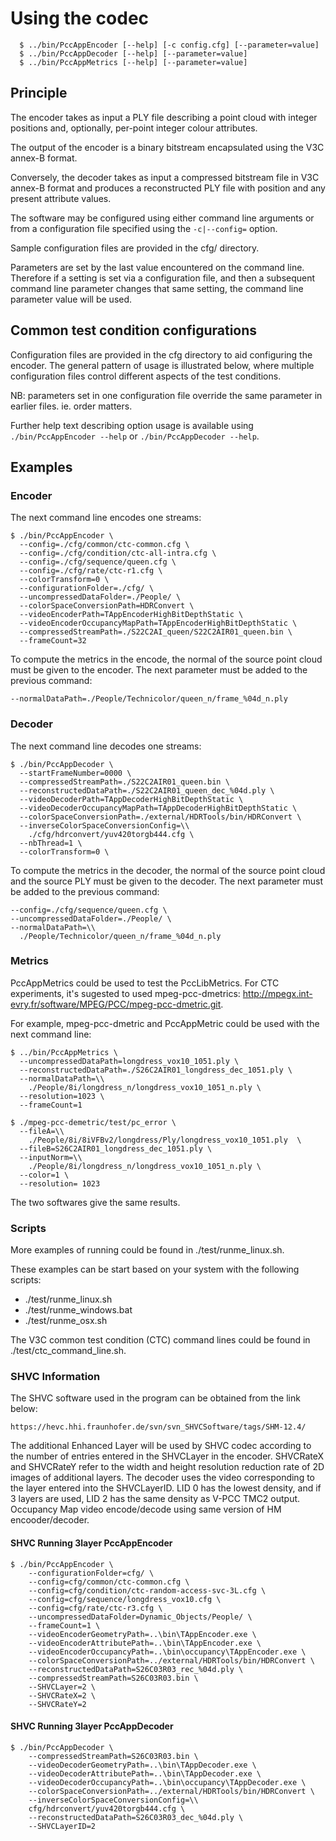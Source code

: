 Using the codec
===============


```console
  $ ../bin/PccAppEncoder [--help] [-c config.cfg] [--parameter=value]
  $ ../bin/PccAppDecoder [--help] [--parameter=value]
  $ ../bin/PccAppMetrics [--help] [--parameter=value]
```

Principle
---------------

The encoder takes as input a PLY file describing a point cloud with
integer positions and, optionally, per-point integer colour attributes.

The output of the encoder is a binary bitstream encapsulated using the
V3C annex-B format.

Conversely, the decoder takes as input a compressed bitstream file in
V3C annex-B format and produces a reconstructed PLY file with position
and any present attribute values.

The software may be configured using either command line arguments or from
a configuration file specified using the `-c|--config=` option.

Sample configuration files are provided in the cfg/ directory.

Parameters are set by the last value encountered on the command line.
Therefore if a setting is set via a configuration file, and then a
subsequent command line parameter changes that same setting, the command
line parameter value will be used.



Common test condition configurations
---------------

Configuration files are provided in the cfg directory to aid configuring the encoder.  The general pattern of usage is illustrated below, where
multiple configuration files control different aspects of the test conditions.

NB: parameters set in one configuration file override the same parameter in earlier files.  ie. order matters.

Further help text describing option usage is available using `./bin/PccAppEncoder --help` or `./bin/PccAppDecoder --help`.

Examples
---------------

### Encoder

The next command line encodes one streams:

```console 
$ ./bin/PccAppEncoder \
  --config=./cfg/common/ctc-common.cfg \
  --config=./cfg/condition/ctc-all-intra.cfg \
  --config=./cfg/sequence/queen.cfg \
  --config=./cfg/rate/ctc-r1.cfg \
  --colorTransform=0 \
  --configurationFolder=./cfg/ \
  --uncompressedDataFolder=./People/ \
  --colorSpaceConversionPath=HDRConvert \
  --videoEncoderPath=TAppEncoderHighBitDepthStatic \
  --videoEncoderOccupancyMapPath=TAppEncoderHighBitDepthStatic \
  --compressedStreamPath=./S22C2AI_queen/S22C2AIR01_queen.bin \
  --frameCount=32
```

To compute the metrics in the encode, the normal of the source point cloud
must be given to the encoder. The next parameter must be added to the previous 
command:
```console 
--normalDataPath=./People/Technicolor/queen_n/frame_%04d_n.ply 
```


### Decoder

The next command line decodes one streams:

```console 
$ ./bin/PccAppDecoder \
  --startFrameNumber=0000 \
  --compressedStreamPath=./S22C2AIR01_queen.bin \
  --reconstructedDataPath=./S22C2AIR01_queen_dec_%04d.ply \
  --videoDecoderPath=TAppDecoderHighBitDepthStatic \
  --videoDecoderOccupancyMapPath=TAppDecoderHighBitDepthStatic \
  --colorSpaceConversionPath=./external/HDRTools/bin/HDRConvert \
  --inverseColorSpaceConversionConfig=\\
    ./cfg/hdrconvert/yuv420torgb444.cfg \
  --nbThread=1 \
  --colorTransform=0 \
```

To compute the metrics in the decoder, the normal of the source point cloud and
the source PLY must be given to the decoder. The next parameter must be added 
to the previous command:
   
```console
--config=./cfg/sequence/queen.cfg \
--uncompressedDataFolder=./People/ \
--normalDataPath=\\
  ./People/Technicolor/queen_n/frame_%04d_n.ply
```


### Metrics

PccAppMetrics could be used to test the PccLibMetrics. For CTC experiments, 
it's sugested to used mpeg-pcc-dmetrics:
http://mpegx.int-evry.fr/software/MPEG/PCC/mpeg-pcc-dmetric.git. 


For example, mpeg-pcc-dmetric and PccAppMetric could be used with the next 
command line:

```console 
$ ../bin/PccAppMetrics \
  --uncompressedDataPath=longdress_vox10_1051.ply \
  --reconstructedDataPath=./S26C2AIR01_longdress_dec_1051.ply \
  --normalDataPath=\\
    ./People/8i/longdress_n/longdress_vox10_1051_n.ply \
  --resolution=1023 \
  --frameCount=1
  
$ ./mpeg-pcc-demetric/test/pc_error \
  --fileA=\\
    ./People/8i/8iVFBv2/longdress/Ply/longdress_vox10_1051.ply  \
  --fileB=S26C2AIR01_longdress_dec_1051.ply \
  --inputNorm=\\
    ./People/8i/longdress_n/longdress_vox10_1051_n.ply \ 
  --color=1 \
  --resolution= 1023  
``` 

The two softwares give the same results.


### Scripts

More examples of running could be found in ./test/runme_linux.sh. 

These examples can be start based on your system with the following scripts:
* ./test/runme_linux.sh
* ./test/runme_windows.bat
* ./test/runme_osx.sh

The V3C common test condition (CTC) command lines could be found in ./test/ctc_command_line.sh. 


### SHVC Information

The SHVC software used in the program can be obtained from the link below:

	https://hevc.hhi.fraunhofer.de/svn/svn_SHVCSoftware/tags/SHM-12.4/

The additional Enhanced Layer will be used by SHVC codec according to the number of entries entered in the SHVCLayer in the encoder.
SHVCRateX and SHVCRateY refer to the width and height resolution reduction rate of 2D images of additional layers.
The decoder uses the video corresponding to the layer entered into the SHVCLayerID. LID 0 has the lowest density, and if 3 layers are used, LID 2 has the same density as V-PCC TMC2 output.
Occupancy Map video encode/decode using same version of HM encooder/decoder.


#### SHVC Running 3layer PccAppEncoder

```console 
$ ./bin/PccAppEncoder \
	--configurationFolder=cfg/ \
	--config=cfg/common/ctc-common.cfg \
	--config=cfg/condition/ctc-random-access-svc-3L.cfg \
	--config=cfg/sequence/longdress_vox10.cfg \
	--config=cfg/rate/ctc-r3.cfg \
	--uncompressedDataFolder=Dynamic_Objects/People/ \
	--frameCount=1 \
	--videoEncoderGeometryPath=..\bin\TAppEncoder.exe \
	--videoEncoderAttributePath=..\bin\TAppEncoder.exe \
 	--videoEncoderOccupancyPath=..\bin\occupancy\TAppEncoder.exe \
	--colorSpaceConversionPath=../external/HDRTools/bin/HDRConvert \
	--reconstructedDataPath=S26C03R03_rec_%04d.ply \
	--compressedStreamPath=S26C03R03.bin \
	--SHVCLayer=2 \
	--SHVCRateX=2 \
	--SHVCRateY=2
```

#### SHVC Running 3layer PccAppDecoder

```console 
$ ./bin/PccAppDecoder \
	--compressedStreamPath=S26C03R03.bin \
	--videoDecoderGeometryPath=..\bin\TAppDecoder.exe \
	--videoDecoderAttributePath=..\bin\TAppDecoder.exe \
	--videoDecoderOccupancyPath=..\bin\occupancy\TAppDecoder.exe \
	--colorSpaceConversionPath=../external/HDRTools/bin/HDRConvert \ 
	--inverseColorSpaceConversionConfig=\\
    cfg/hdrconvert/yuv420torgb444.cfg \
	--reconstructedDataPath=S26C03R03_dec_%04d.ply \
	--SHVCLayerID=2 
```